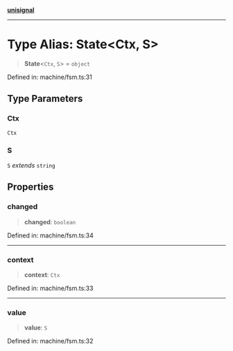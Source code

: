 [**unisignal**](../../../../README.md)

***

# Type Alias: State\<Ctx, S\>

> **State**\<`Ctx`, `S`\> = `object`

Defined in: machine/fsm.ts:31

## Type Parameters

### Ctx

`Ctx`

### S

`S` *extends* `string`

## Properties

### changed

> **changed**: `boolean`

Defined in: machine/fsm.ts:34

***

### context

> **context**: `Ctx`

Defined in: machine/fsm.ts:33

***

### value

> **value**: `S`

Defined in: machine/fsm.ts:32
